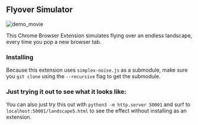 ## Flyover Simulator

![demo_movie](./demo.gif)

This Chrome Browser Extension simulates flying over an endless landscape, every time you pop a new browser tab.

### Installing

Because this extension uses `simplex-noise.js` as a submodule, make sure you `git clone` using the `--recursive` flag to get the submodule.

### Just trying it out to see what it looks like:

You can also just try this out with `python3 -m http.server 50001` and surf to `localhost:50001/landscape5.html` to see the effect without installing as an extension.
